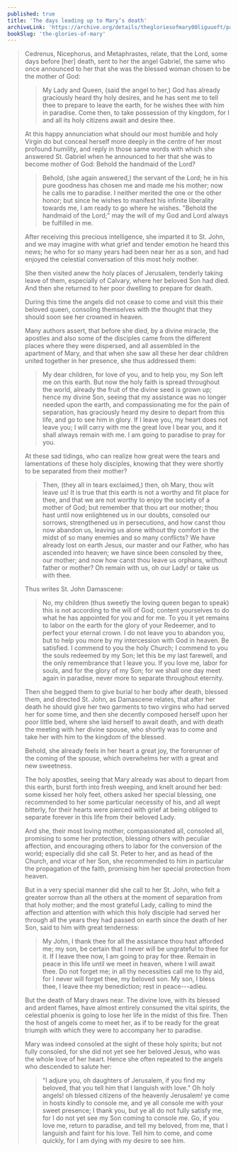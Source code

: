 ```yaml
---
published: true
title: 'The days leading up to Mary’s death'
archiveLink: 'https://archive.org/details/thegloriesofmary00liguuoft/page/484?view=theater'
bookSlug: 'the-glories-of-mary'
---
```


> Cedrenus, Nicephorus, and Metaphrastes, relate, that the Lord, some days before [her] death, sent to her the angel Gabriel, the same who once announced to her that she was the blessed woman chosen to be the mother of God:
>
> > My Lady and Queen, (said the angel to her,) God has already graciously heard thy holy desires, and he has sent me to tell thee to prepare to leave the earth, for he wishes thee with him in paradise. Come then, to take possession of thy kingdom, for I and all its holy citizens await and desire thee.
>
> At this happy annunciation what should our most humble and holy Virgin do but conceal herself more deeply in the centre of her most profound humility, and reply in those same words with which she answered St. Gabriel when he announced to her that she was to become mother of God: Behold the handmaid of the Lord?
>
> > Behold, (she again answered,) the servant of the Lord; he in his pure goodness has chosen me and made me his mother; now he calls me to paradise. I neither merited the one or the other honor; but since he wishes to manifest his infinite liberality towards me, I am ready to go where he wishes. "Behold the handmaid of the Lord;" may the will of my God and Lord always be fulfilled in me.
>
> After receiving this precious intelligence, she imparted it to St. John, and we may imagine with what grief and tender emotion he heard this news; he who for so many years had been near her as a son, and had enjoyed the celestial conversation of this most holy mother.
>
> She then visited anew the holy places of Jerusalem, tenderly taking leave of them, especially of Calvary, where her beloved Son had died. And then she returned to her poor dwelling to prepare for death.
>
> During this time the angels did not cease to come and visit this their beloved queen, consoling themselves with the thought that they should soon see her crowned in heaven.
>
> Many authors assert, that before she died, by a divine miracle, the apostles and also some of the disciples came from the different places where they were dispersed, and all assembled in the apartment of Mary, and that when she saw all these her dear children united together in her presence, she thus addressed them:
>
> > My dear children, for love of you, and to help you, my Son left me on this earth. But now the holy faith is spread throughout the world, already the fruit of the divine seed is grown up; hence my divine Son, seeing that my assistance was no longer needed upon the earth, and compassionating me for the pain of separation, has graciously heard my desire to depart from this life, and go to see him in glory. If I leave you, my heart does not leave you; I will carry with me the great love I bear you, and it shall always remain with me. I am going to paradise to pray for you.
>
> At these sad tidings, who can realize how great were the tears and lamentations of these holy disciples, knowing that they were shortly to be separated from their mother?
>
> > Then, (they all in tears exclaimed,) then, oh Mary, thou wilt leave us! It is true that this earth is not a worthy and fit place for thee, and that we are not worthy to enjoy the society of a mother of God; but remember that thou art our mother; thou hast until now enlightened us in our doubts, consoled our sorrows, strengthened us in persecutions, and how canst thou now abandon us, leaving us alone without thy comfort in the midst of so many enemies and so many conflicts? We have already lost on earth Jesus, our master and our Father, who has ascended into heaven; we have since been consoled by thee, our mother; and now how canst thou leave us orphans, without father or mother? Oh remain with us, oh our Lady! or take us with thee.
>
> Thus writes St. John Damascene:
>
> > No, my children (thus sweetly the loving queen began to speak) this is not according to the will of God; content yourselves to do what he has appointed for you and for me. To you it yet remains to labor on the earth for the glory of your Redeemer, and to perfect your eternal crown. I do not leave you to abandon you, but to help you more by my intercession with God in heaven. Be satisfied. I commend to you the holy Church; I commend to you the souls redeemed by my Son; let this be my last farewell, and the only remembrance that I leave you. If you love me, labor for souls, and for the glory of my Son; for we shall one day meet again in paradise, never more to separate throughout eternity.
>
> Then she begged them to give burial to her body after death, blessed them, and directed St. John, as Damascene relates, that after her death he should give her two garments to two virgins who had served her for some time, and then she decently composed herself upon her poor little bed, where she laid herself to await death, and with death the meeting with her divine spouse, who shortly was to come and take her with him to the kingdom of the blessed.
>
> Behold, she already feels in her heart a great joy, the forerunner of the coming of the spouse, which overwhelms her with a great and new sweetness.
>
> The holy apostles, seeing that Mary already was about to depart from this earth, burst forth into fresh weeping, and knelt around her bed: some kissed her holy feet, others asked her special blessing, one recommended to her some particular necessity of his, and all wept bitterly, for their hearts were pierced with grief at being obliged to separate forever in this life from their beloved Lady.
>
> And she, their most loving mother, compassionated all, consoled all, promising to some her protection, blessing others with peculiar affection, and encouraging others to labor for the conversion of the world; especially did she call St. Peter to her, and as head of the Church, and vicar of her Son, she recommended to him in particular the propagation of the faith, promising him her special protection from heaven.
>
> But in a very special manner did she call to her St. John, who felt a greater sorrow than all the others at the moment of separation from that holy mother; and the most grateful Lady, calling to mind the affection and attention with which this holy disciple had served her through all the years they had passed on earth since the death of her Son, said to him with great tenderness:
>
> > My John, I thank thee for all the assistance thou hast afforded me; my son, be certain that I never will be ungrateful to thee for it. If I leave thee now, I am going to pray for thee. Remain in peace in this life until we meet in heaven, where I will await thee. Do not forget me; in all thy necessities call me to thy aid, for I never will forget thee, my beloved son. My son, I bless thee, I leave thee my benediction; rest in peace---adieu.
>
> But the death of Mary draws near. The divine love, with its blessed and ardent flames, have almost entirely consumed the vital spirits, the celestial phoenix is going to lose her life in the midst of this fire. Then the host of angels come to meet her, as if to be ready for the great triumph with which they were to accompany her to paradise.
>
> Mary was indeed consoled at the sight of these holy spirits; but not fully consoled, for she did not yet see her beloved Jesus, who was the whole love of her heart. Hence she often repeated to the angels who descended to salute her:
>
> > "I adjure you, oh daughters of Jerusalem, if you find my beloved, that you tell him that I languish with love." Oh holy angels! oh blessed citizens of the heavenly Jerusalem! ye come in hosts kindly to console me, and ye all console me with your sweet presence; I thank you, but ye all do not fully satisfy me, for I do not yet see my Son coming to console me. Go, if you love me, return to paradise, and tell my beloved, from me, that I languish and faint for his love. Tell him to come, and come quickly, for I am dying with my desire to see him.
